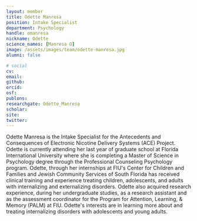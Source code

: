 ```yaml
---
layout: member
title: Odette Manresa
position: Intake Specialist
department: Psychology
handle: omanresa
nickname: Odette
science_names: [Manresa O]
image: /assets/images/team/odette-manresa.jpg
alumni: false

# social
cv:
email:
github:
orcid:
osf:
publons:
researchgate: Odette_Manresa
scholar:
site:
twitter:
---
```

Odette Manresa is the Intake Specialist for the Antecedents and Consequences of Electronic Nicotine Delivery Systems (ACE) Project. Odette is currently attending her last year of graduate school at Florida International University where she is completing a Master of Science in Psychology degree through the Professional Counseling Psychology program. Odette, through her internships at FIU's Center for Children and Families and Jewish Community Services of South Florida has received clinical training and experience treating children, adolescents, and adults with internalizing and externalizing disorders. Odette also acquired research experience, during her undergraduate studies, as a research assistant and as the assessment coordinator for the Program for Attention, Learning, & Memory (PALM) at FIU. Odette's interests are in learning more about and treating internalizing disorders with adolescents and young adults.

